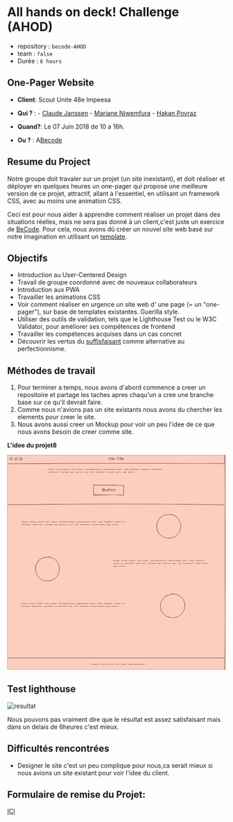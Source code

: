 # All hands on deck! Challenge (AHOD)

- repository : `becode-AHOD`
- team : `false`
- Durée : `6 hours`


## One-Pager Website
- **Client**: Scout Unite 48e Impeesa

- **Qui ?** : - [Claude Janssen](https://github.com/ClaudeJanssenPro)
              - [Mariane Niwemfura](https://github.com/MarianeNiwe)
              - [Hakan Poyraz](https://github.com/Plouck)

- **Quand?**: Le 07 Juin 2018 de 10 a 16h.

- **Ou ?**  : A[Becode](https://github.com/becodeorg/)


## Resume du **Project**

Notre groupe doit travaler sur un projet (un site inexistant), et doit réaliser et déployer en quelques heures un one-pager qui propose une meilleure version de ce projet, attractif, allant à l'essentiel, en utilisant un framework CSS, avec au moins une animation CSS.

Ceci est pour nous aider à apprendre comment réaliser un projet dans des situations réelles, mais ne sera pas donné à un client,c'est juste un exercice de [BeCode](https://github.com/becodeorg/lovelace-2/tree/master/Projects/challenge-six-hours-team).
Pour cela, nous avons dû créer un nouvel site web basé sur notre imagination en utilisant un [template](https://blackrockdigital.github.io/startbootstrap-one-page-wonder/).


## Objectifs

- Introduction au User-Centered Design
- Travail de groupe coordonné avec de nouveaux collaborateurs
- Introduction aux PWA
- Travailler les animations CSS
- Voir comment réaliser en urgence un site web d' une page (= un "one-pager"), sur base de templates existantes. Guerilla style.
- Utiliser des outils de validation, tels que le Lighthouse Test ou le W3C Validator, pour améliorer ses compétences de frontend
- Travailler les compétences acquises dans un cas concret
- Découvrir les vertus du [suffisfaisant](https://fr.wikipedia.org/wiki/Satisficing) comme alternative au perfectionnisme.


## Méthodes de travail

1. Pour terminer a temps, nous avons d'abord commence a creer un repositoire et partage les taches apres chaqu'un a cree une branche base sur ce qu'il devrait faire.
2. Comme nous n'avions pas un site existants nous avons du chercher les elements pour creer le site.
3. Nous avons aussi creer un Mockup pour voir un peu l'idee de ce que nous avons besoin de creer comme site.

**L'idee du projet8**

![plan](plan.png)

## Test lighthouse

![resultat](https://contattafiles.s3.us-west-1.amazonaws.com/tnt14094/TSUa0BIQMDXFTEk/Test_02.png)

Nous pouvons pas vraiment dire que le résultat est assez satisfaisant mais dans un delais de 6heures c'est mieux.

## Difficultés rencontrées

- Designer le site c'est un peu complique pour nous,ca serait mieux si nous avions un site existant pour voir l'idee du client.


## Formulaire de remise du Projet: 
[ICI](https://docs.google.com/forms/d/e/1FAIpQLSekPRPUW6mC1NzT_APdnxFgTuUSxSgb7lNGu-mbbu2pm4PZhA/viewform)

